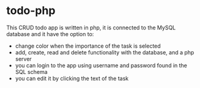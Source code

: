 # todo-php
This CRUD todo app is written in php, it is connected to the MySQL database and it have the option to: 
- change color when the importance of the task is selected 
- add, create, read and delete functionality with the database, and a php server 
- you can login to the app using username and password found in the SQL schema 
- you can edit it by clicking the text of the task 
